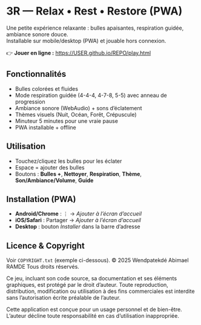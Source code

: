# 3R — Relax • Rest • Restore (PWA)

Une petite expérience relaxante : bulles apaisantes, respiration guidée, ambiance sonore douce.  
Installable sur mobile/desktop (PWA) et jouable hors connexion.

👉 **Jouer en ligne :** https://USER.github.io/REPO/play.html

## Fonctionnalités
- Bulles colorées et fluides
- Mode respiration guidée (4-4-4, 4-7-8, 5-5) avec anneau de progression
- Ambiance sonore (WebAudio) + sons d’éclatement
- Thèmes visuels (Nuit, Océan, Forêt, Crépuscule)
- Minuteur 5 minutes pour une vraie pause
- PWA installable + offline

## Utilisation
- Touchez/cliquez les bulles pour les éclater
- Espace = ajouter des bulles
- Boutons : **Bulles +**, **Nettoyer**, **Respiration**, **Thème**, **Son/Ambiance/Volume**, **Guide**

## Installation (PWA)
- **Android/Chrome** : ⋮ → *Ajouter à l’écran d’accueil*  
- **iOS/Safari** : Partager → *Ajouter à l’écran d’accueil*  
- **Desktop** : bouton *Installer* dans la barre d’adresse

## Licence & Copyright
Voir `COPYRIGHT.txt` (exemple ci-dessous).
© 2025 Wendpatekdé Abimael RAMDE
Tous droits réservés.

Ce jeu, incluant son code source, sa documentation et ses éléments graphiques,
est protégé par le droit d’auteur. Toute reproduction, distribution, modification
ou utilisation à des fins commerciales est interdite sans l’autorisation écrite
préalable de l’auteur.

Cette application est conçue pour un usage personnel et de bien-être.
L’auteur décline toute responsabilité en cas d’utilisation inappropriée.
